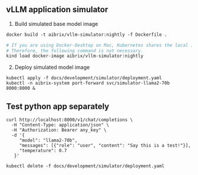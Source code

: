 ## vLLM application simulator

1. Build simulated base model image
```dockerfile
docker build -t aibrix/vllm-simulator:nightly -f Dockerfile .

# If you are using Docker-Desktop on Mac, Kubernetes shares the local image repository with Docker.
# Therefore, the following command is not necessary.
kind load docker-image aibrix/vllm-simulator:nightly
```

2. Deploy simulated model image
```shell
kubectl apply -f docs/development/simulator/deployment.yaml
kubectl -n aibrix-system port-forward svc/simulator-llama2-70b 8000:8000 &
```

## Test python app separately

```shell
curl http://localhost:8000/v1/chat/completions \
  -H "Content-Type: application/json" \
  -H "Authorization: Bearer any_key" \
  -d '{
     "model": "llama2-70b",
     "messages": [{"role": "user", "content": "Say this is a test!"}],
     "temperature": 0.7
   }'
```

```shell
kubectl delete -f docs/development/simulator/deployment.yaml
```